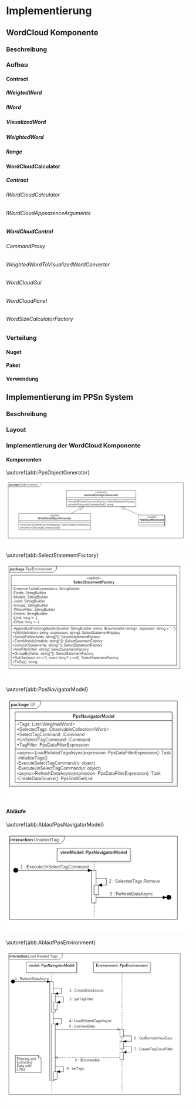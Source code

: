 # Implementierung

## WordCloud Komponente

### Beschreibung

### Aufbau

#### Contract

##### IWeigtedWord

##### IWord

##### VisualizedWord

##### WeightedWord

##### Range

#### WordCloudCalculator

##### Contract

###### IWordCloudCalculator

###### IWordCloudAppearenceArguments

##### WordCloudControl

###### CommandProxy
###### WeightedWordToVisualizedWordConverter
###### WordCloudGui
###### WordCloudPanel
###### WordSizeCalculatorFactory
### Verteilung
#### Nuget
#### Paket
#### Verwendung


## Implementierung im PPSn System
### Beschreibung

### Layout

### Implementierung der WordCloud Komponente

#### Komponenten

\autoref{abb:PpsObjectGenerator}

![\label{abb:PpsObjectGenerator} PpsObjectGenerator](img/PpsObjectGenerator.jpg)

\autoref{abb:SelectStatementFactory}

![\label{abb:SelectStatementFactory} SelectStatementFactory](img/SelectStatementFactory.jpg)

\autoref{abb:PpsNavigatorModel}

![\label{abb:PpsNavigatorModel} PpsNavigatorModel](img/PpsNavigatorModel.jpg)

#### Abläufe

\autoref{abb:AblaufPpsNavigatorModel}

![\label{abb:AblaufPpsNavigatorModel} AblaufPpsNavigatorModel](img/AblaufPpsNavigatorModel.jpg)

\autoref{abb:AblaufPpsEnvironment}

![\label{abb:AblaufPpsEnvironment} AblaufPpsEnvironment](img/AblaufPpsEnvironment.jpg)

<!-- 

![\label{abb:} ](img/.jpg)

![\label{abb:} ](img/.jpg)

-->
